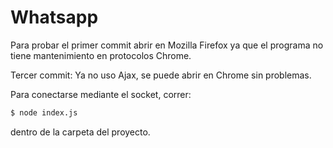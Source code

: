 Whatsapp
===============

Para probar el primer commit abrir en Mozilla Firefox ya que el programa no tiene mantenimiento en protocolos Chrome.

Tercer commit: Ya no uso Ajax, se puede abrir en Chrome sin problemas.

Para conectarse mediante el socket, correr:

``` bash
$ node index.js 
```

dentro de la carpeta del proyecto.
